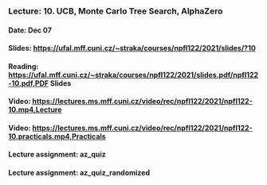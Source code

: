 ### Lecture: 10. UCB, Monte Carlo Tree Search, AlphaZero
#### Date: Dec 07
#### Slides: https://ufal.mff.cuni.cz/~straka/courses/npfl122/2021/slides/?10
#### Reading: https://ufal.mff.cuni.cz/~straka/courses/npfl122/2021/slides.pdf/npfl122-10.pdf,PDF Slides
#### Video: https://lectures.ms.mff.cuni.cz/video/rec/npfl122/2021/npfl122-10.mp4,Lecture
#### Video: https://lectures.ms.mff.cuni.cz/video/rec/npfl122/2021/npfl122-10.practicals.mp4,Practicals
#### Lecture assignment: az_quiz
#### Lecture assignment: az_quiz_randomized

